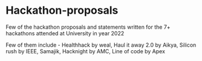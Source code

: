 # Hackathon-proposals
Few of the hackathon proposals and statements written for the 7+ hackathons attended at University in year 2022

Few of them include - Healthhack by weal, Haul it away 2.0 by Aikya, Silicon rush by IEEE, Samajik, Hacknight by AMC, Line of code by Apex
